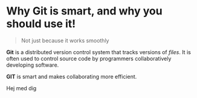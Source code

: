 # Why Git is smart, and why you should use it!

> Not just because it works smoothly

**Git** is a distributed version control system that tracks versions of _files_. It is often used to control source code by programmers collaboratively developing software.

**GIT** is smart and makes collaborating more efficient.

Hej med dig
